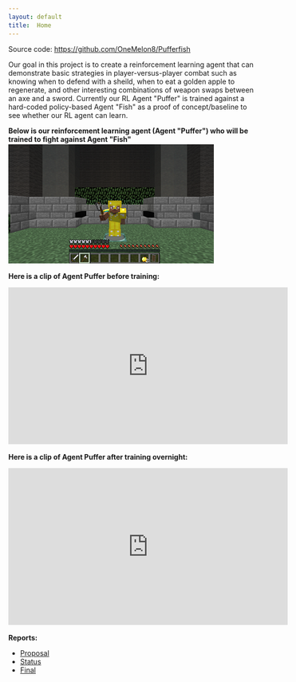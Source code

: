 ```yaml
---
layout: default
title:  Home
---
```


Source code: <https://github.com/OneMelon8/Pufferfish>

Our goal in this project is to create a reinforcement learning agent that can demonstrate basic strategies in player-versus-player combat such as knowing when to defend with a sheild, when to eat a golden apple to regenerate, and other interesting combinations of weapon swaps between an axe and a sword. Currently our RL Agent "Puffer" is trained against a hard-coded policy-based Agent "Fish" as a proof of concept/baseline to see whether our RL agent can learn.


**Below is our reinforcement learning agent (Agent "Puffer") who will be trained to fight against Agent "Fish"**
![](intro.PNG)


**Here is a clip of Agent Puffer before training:**
<iframe width="560" height="315" src="https://www.youtube.com/embed/44KwAyw-AXs" frameborder="0" allow="accelerometer; autoplay; clipboard-write; encrypted-media; gyroscope; picture-in-picture" allowfullscreen></iframe>


**Here is a clip of Agent Puffer after training overnight:**
<iframe width="560" height="315" src="https://www.youtube.com/embed/uB0HolxmnzU" frameborder="0" allow="accelerometer; autoplay; clipboard-write; encrypted-media; gyroscope; picture-in-picture" allowfullscreen></iframe>


**Reports:**
- [Proposal](proposal.html)
- [Status](status.html)
- [Final](final.html)
